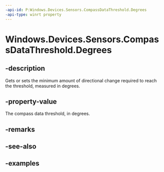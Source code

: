 ```yaml
---
-api-id: P:Windows.Devices.Sensors.CompassDataThreshold.Degrees
-api-type: winrt property
---
```


<!-- Property syntax.
public double Degrees { get;  set; }
-->

# Windows.Devices.Sensors.CompassDataThreshold.Degrees

## -description

Gets or sets the minimum amount of directional change required to reach the threshold, measured in degrees.

## -property-value

The compass data threshold, in degrees.

## -remarks

## -see-also

## -examples
